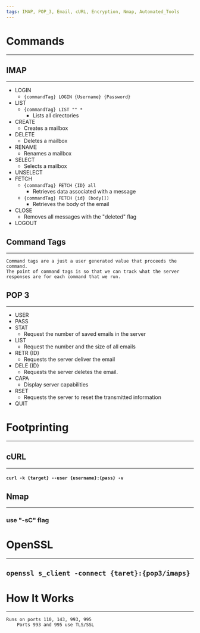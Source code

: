 ```yaml
---
tags: IMAP, POP_3, Email, cURL, Encryption, Nmap, Automated_Tools
---
```

# Commands
***
## IMAP
***
- LOGIN
	- `{commandTag} LOGIN {Username} {Password}`
- LIST
	- `{commandTag} LIST "" *`
		- Lists all directories
- CREATE
	- Creates a mailbox
- DELETE
	- Deletes a mailbox
- RENAME
	- Renames a mailbox
- SELECT
	- Selects a mailbox
- UNSELECT
- FETCH
	- `{commandTag} FETCH {ID} all`
		- Retrieves data associated with a message
	- `{commandTag} FETCH {id} (body[])`
		- Retrieves the body of the email
- CLOSE
	- Removes all messages with the "deleted" flag
- LOGOUT
## Command Tags
***
	Command tags are a just a user generated value that proceeds the command.
	The point of command tags is so that we can track what the server responses are for each command that we run.

## POP 3
***
- USER
- PASS
- STAT
	- Request the number of saved emails in the server
- LIST
	- Request the number and the size of all emails
- RETR {ID}
	- Requests the server deliver the email
- DELE {ID}
	- Requests the server deletes the email.
- CAPA
	- Display server capabilities
- RSET 
	- Requests the server to reset the transmitted information
- QUIT

# Footprinting
***
## cURL
***
#### `curl -k {target} --user {username}:{pass} -v`

## Nmap
***
### use "-sC" flag
# OpenSSL
***
## `openssl s_client -connect {taret}:{pop3/imaps}`
# How It Works
***
	Runs on ports 110, 143, 993, 995
		Ports 993 and 995 use TLS/SSL
